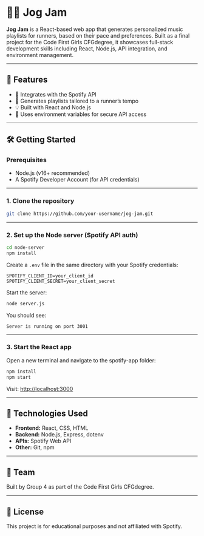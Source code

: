 # 🏃‍♀️ Jog Jam

**Jog Jam** is a React-based web app that generates personalized music playlists for runners, based on their pace and preferences. Built as a final project for the Code First Girls CFGdegree, it showcases full-stack development skills including React, Node.js, API integration, and environment management.

---

## 🚀 Features

- 🎵 Integrates with the Spotify API
- 🏃 Generates playlists tailored to a runner’s tempo
- 💡 Built with React and Node.js
- 🔐 Uses environment variables for secure API access

---

## 🛠️ Getting Started

### Prerequisites

- Node.js (v16+ recommended)
- A Spotify Developer Account (for API credentials)

---

### 1. Clone the repository

```bash
git clone https://github.com/your-username/jog-jam.git
```

---

### 2. Set up the Node server (Spotify API auth)

```bash
cd node-server
npm install
```

Create a `.env` file in the same directory with your Spotify credentials:

```
SPOTIFY_CLIENT_ID=your_client_id
SPOTIFY_CLIENT_SECRET=your_client_secret
```

Start the server:

```bash
node server.js
```

You should see:

```
Server is running on port 3001
```

---

### 3. Start the React app

Open a new terminal and navigate to the spotify-app folder:

```bash
npm install
npm start
```

Visit: [http://localhost:3000](http://localhost:3000)

---

## 🧪 Technologies Used

- **Frontend:** React, CSS, HTML
- **Backend:** Node.js, Express, dotenv
- **APIs:** Spotify Web API
- **Other:** Git, npm

---

## 🤝 Team

Built by Group 4 as part of the Code First Girls CFGdegree.  

---

## 📝 License

This project is for educational purposes and not affiliated with Spotify.
